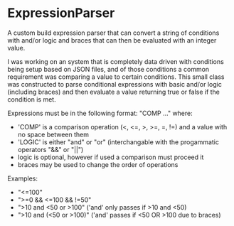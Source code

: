 # ExpressionParser
A custom build expression parser that can convert a string of conditions with and/or logic and braces that can then be evaluated with an integer value.

I was working on an system that is completely data driven with conditions being setup based on JSON files, and of those conditions a common requirement was comparing a value to certain conditions. This small class was constructed to parse conditional expressions with basic and/or logic (including braces) and then evaluate a value returning true or false if the condition is met.

Expressions must be in the following format: "COMP <LOGIC COMP>..." where:
 - 'COMP' is a comparison operation (<, <=, >, >=, =, !=) and a value with no space between them
 - 'LOGIC' is either "and" or "or" (interchangable with the progammatic operators "&&" or "||")
 - logic is optional, however if used a comparison must proceed it
 - braces may be used to change the order of operations

Examples:
 - "<=100"
 - ">=0 && <=100 && !=50"
 - ">10 and <50 or >100" ('and' only passes if >10 and <50)
 - ">10 and (<50 or >100)" ('and' passes if <50 OR >100 due to braces)
